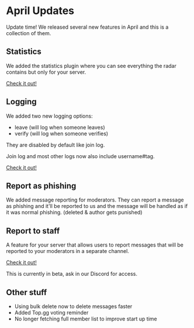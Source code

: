 # April Updates

Update time! We released several new features in April and this is a collection of them.

## Statistics

We added the statistics plugin where you can see everything the radar contains
but only for your server.

[Check it out!](/dash?component=statistics)

## Logging

We added two new logging options:

-   leave (will log when someone leaves)
-   verify (will log when someone verifies)

They are disabled by default like join log.

Join log and most other logs now also include username#tag.

[Check it out!](/dash?component=logging)

## Report as phishing

We added message reporting for moderators.
They can report a message as phishing and it'll be reported to us and
the message will be handled as if it was normal phishing.
(deleted & author gets punished)

## Report to staff

A feature for your server that allows users to report messages that will be
reported to your moderators in a separate channel.

[Check it out!](/dash?component=report)

This is currently in beta, ask in our Discord for access.

## Other stuff

-   Using bulk delete now to delete messages faster
-   Added Top.gg voting reminder
-   No longer fetching full member list to improve start up time

